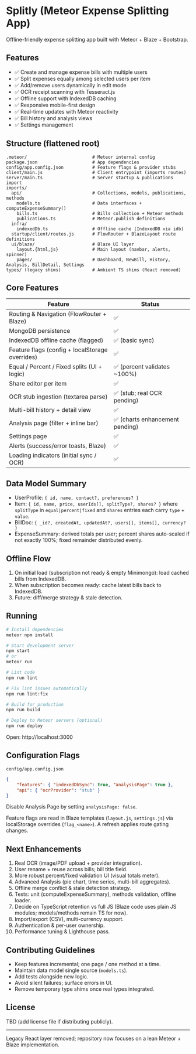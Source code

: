 # Splitly (Meteor Expense Splitting App)

Offline-friendly expense splitting app built with Meteor + Blaze + Bootstrap.

## Features

- ✅ Create and manage expense bills with multiple users
- ✅ Split expenses equally among selected users per item
- ✅ Add/remove users dynamically in edit mode
- ✅ OCR receipt scanning with Tesseract.js
- ✅ Offline support with IndexedDB caching
- ✅ Responsive mobile-first design
- ✅ Real-time updates with Meteor reactivity
- ✅ Bill history and analysis views
- ✅ Settings management

## Structure (flattened root)
```
.meteor/                         # Meteor internal config
package.json                     # App dependencies
config/app.config.json           # Feature flags & provider stubs
client/main.js                   # Client entrypoint (imports routes)
server/main.ts                   # Server startup & publications import
imports/
  api/                           # Collections, models, publications, methods
    models.ts                    # Data interfaces + computeExpenseSummary()
    bills.ts                     # Bills collection + Meteor methods
    publications.ts              # Meteor.publish definitions
  infra/
    indexedDb.ts                 # Offline cache (IndexedDB via idb)
  startup/client/routes.js       # FlowRouter + BlazeLayout route definitions
  ui/blaze/                      # Blaze UI layer
    layout.{html,js}             # Main layout (navbar, alerts, spinner)
    pages/                       # Dashboard, NewBill, History, Analysis, BillDetail, Settings
types/ (legacy shims)            # Ambient TS shims (React removed)
```

## Core Features
| Feature | Status |
|---------|--------|
| Routing & Navigation (FlowRouter + Blaze) | ✅ |
| MongoDB persistence | ✅ |
| IndexedDB offline cache (flagged) | ✅ (basic sync) |
| Feature flags (config + localStorage overrides) | ✅ |
| Equal / Percent / Fixed splits (UI + logic) | ✅ (percent validates ~100%) |
| Share editor per item | ✅ |
| OCR stub ingestion (textarea parse) | ✅ (stub; real OCR pending) |
| Multi-bill history + detail view | ✅ |
| Analysis page (filter + inline bar) | ✅ (charts enhancement pending) |
| Settings page | ✅ |
| Alerts (success/error toasts, Blaze) | ✅ |
| Loading indicators (initial sync / OCR) | ✅ |

## Data Model Summary
- UserProfile: `{ id, name, contact?, preferences? }`
- Item: `{ id, name, price, userIds[], splitType?, shares? }` where `splitType` in `equal|percent|fixed` and `shares` entries each carry `type` + `value`.
- BillDoc: `{ _id?, createdAt, updatedAt?, users[], items[], currency? }`
- ExpenseSummary: derived totals per user; percent shares auto-scaled if not exactly 100%; fixed remainder distributed evenly.

## Offline Flow
1. On initial load (subscription not ready & empty Minimongo): load cached bills from IndexedDB.
2. When subscription becomes ready: cache latest bills back to IndexedDB.
3. Future: diff/merge strategy & stale detection.

## Running

```bash
# Install dependencies
meteor npm install

# Start development server
npm start
# or
meteor run

# Lint code
npm run lint

# Fix lint issues automatically
npm run lint:fix

# Build for production
npm run build

# Deploy to Meteor servers (optional)
npm run deploy
```

Open: http://localhost:3000

## Configuration Flags
`config/app.config.json`
```json
{
	"features": { "indexedDbSync": true, "analysisPage": true },
	"api": { "ocrProvider": "stub" }
}
```
Disable Analysis Page by setting `analysisPage: false`.

Feature flags are read in Blaze templates (`layout.js`, `settings.js`) via localStorage overrides (`flag_<name>`). A refresh applies route gating changes.

## Next Enhancements
1. Real OCR (image/PDF upload + provider integration).
2. User rename + reuse across bills; bill title field.
3. More robust percent/fixed validation UI (visual totals meter).
4. Advanced Analysis (pie chart, time series, multi-bill aggregates).
5. Offline merge conflict & stale detection strategy.
6. Tests: unit (computeExpenseSummary), methods validation, offline loader.
7. Decide on TypeScript retention vs full JS (Blaze code uses plain JS modules; models/methods remain TS for now).
8. Import/export (CSV), multi-currency support.
9. Authentication & per-user ownership.
10. Performance tuning & Lighthouse pass.

## Contributing Guidelines
- Keep features incremental; one page / one method at a time.
- Maintain data model single source (`models.ts`).
- Add tests alongside new logic.
- Avoid silent failures; surface errors in UI.
- Remove temporary type shims once real types integrated.

## License
TBD (add license file if distributing publicly).

---
Legacy React layer removed; repository now focuses on a lean Meteor + Blaze implementation.

